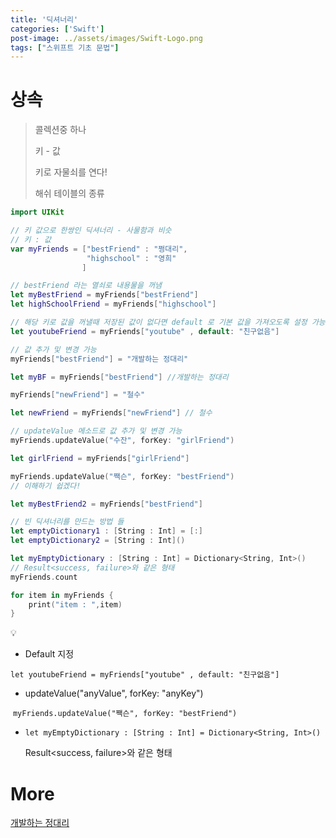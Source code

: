 ```yaml
---
title: '딕셔너리'
categories: ['Swift']
post-image: ../assets/images/Swift-Logo.png
tags: ["스위프트 기초 문법"]
---
```


# 상속

> 콜렉션중 하나
>
> 키 - 값
>
> 키로 자물쇠를 연다!
>
> 해쉬 테이블의 종류

```swift
import UIKit

// 키 값으로 한쌍인 딕셔너리 - 사물함과 비슷
// 키 : 값
var myFriends = ["bestFriend" : "쩡대리",
                 "highschool" : "영희"
                ]

// bestFriend 라는 열쇠로 내용물을 꺼냄
let myBestFriend = myFriends["bestFriend"]
let highSchoolFriend = myFriends["highschool"]

// 해당 키로 값을 꺼낼때 저장된 값이 없다면 default 로 기본 값을 가져오도록 설정 가능
let youtubeFriend = myFriends["youtube" , default: "친구없음"]

// 값 추가 및 변경 가능
myFriends["bestFriend"] = "개발하는 정대리"

let myBF = myFriends["bestFriend"] //개발하는 정대리

myFriends["newFriend"] = "철수"

let newFriend = myFriends["newFriend"] // 철수

// updateValue 메소드로 값 추가 및 변경 가능
myFriends.updateValue("수잔", forKey: "girlFriend")

let girlFriend = myFriends["girlFriend"]

myFriends.updateValue("짹슨", forKey: "bestFriend")
// 이해하기 쉽겠다!

let myBestFriend2 = myFriends["bestFriend"]

// 빈 딕셔너리를 만드는 방법 들
let emptyDictionary1 : [String : Int] = [:]
let emptyDictionary2 = [String : Int]()

let myEmptyDictionary : [String : Int] = Dictionary<String, Int>()
// Result<success, failure>와 같은 형태
myFriends.count

for item in myFriends {
    print("item : ",item)
}
```

💡

- Default 지정

​	`let youtubeFriend = myFriends["youtube" , default: "친구없음"]` 

- updateValue("anyValue", forKey: "anyKey")

​	`myFriends.updateValue("짹슨", forKey: "bestFriend")`

- `let myEmptyDictionary : [String : Int] = Dictionary<String, Int>()`

  Result<success, failure>와 같은 형태

# More

[개발하는 정대리](https://www.youtube.com/c/개발하는정대리/playlists])